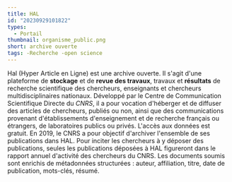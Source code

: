 ```yaml
---
title: HAL
id: "20230929101822"
types:
  - Portail 
thumbnail: organisme_public.png
short: archive ouverte
tags: -Recherche -open science
---
```

Hal (Hyper Article en Ligne) est une archive ouverte.
Il s'agit d'une plateforme de **stockage** et de **revue des travaux**, travaux et **résultats** de recherche scientifique des chercheurs, enseignants et chercheurs multidisciplinaires nationaux. Développé par le Centre de Communication Scientifique Directe du _CNRS_, il a pour vocation d'héberger et de diffuser des articles de chercheurs, publiés ou non, ainsi que des communications provenant d'établissements d'enseignement et de recherche français ou étrangers, de laboratoires publics ou privés. L'accès aux données est gratuit. En 2019, le CNRS a pour objectif d'archiver l'ensemble de ses publications dans HAL. Pour inciter les chercheurs à y déposer des publications, seules les publications déposées à HAL figureront dans le rapport annuel d'activité des chercheurs du CNRS. Les documents soumis sont enrichis de métadonnées structurées : auteur, affiliation, titre, date de publication, mots-clés, résumé.
